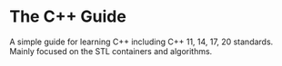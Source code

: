 # The C++ Guide

A simple guide for learning C++ including C++ 11, 14, 17, 20 standards. Mainly focused on the STL containers and algorithms.
